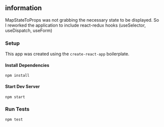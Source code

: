 ## information 

MapStateToProps was not grabbing the necessary state to be displayed. So I reworked the application to include react-redux hooks (useSelector, useDispatch, useForm)

### Setup

This app was created using the `create-react-app` boilerplate.

#### Install Dependencies
`npm install`  

#### Start Dev Server
`npm start`  

### Run Tests
`npm test`


